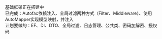基础框架正在搭建中  
已完成：Autofac依赖注入、全局过滤两种方式（Filter、Middleware）、使用AutoMapper实现模型映射，并注入  
计划要做的：EF、DI、DTO、全局过滤、日志管理、公共类、密码加解密、授权码  
